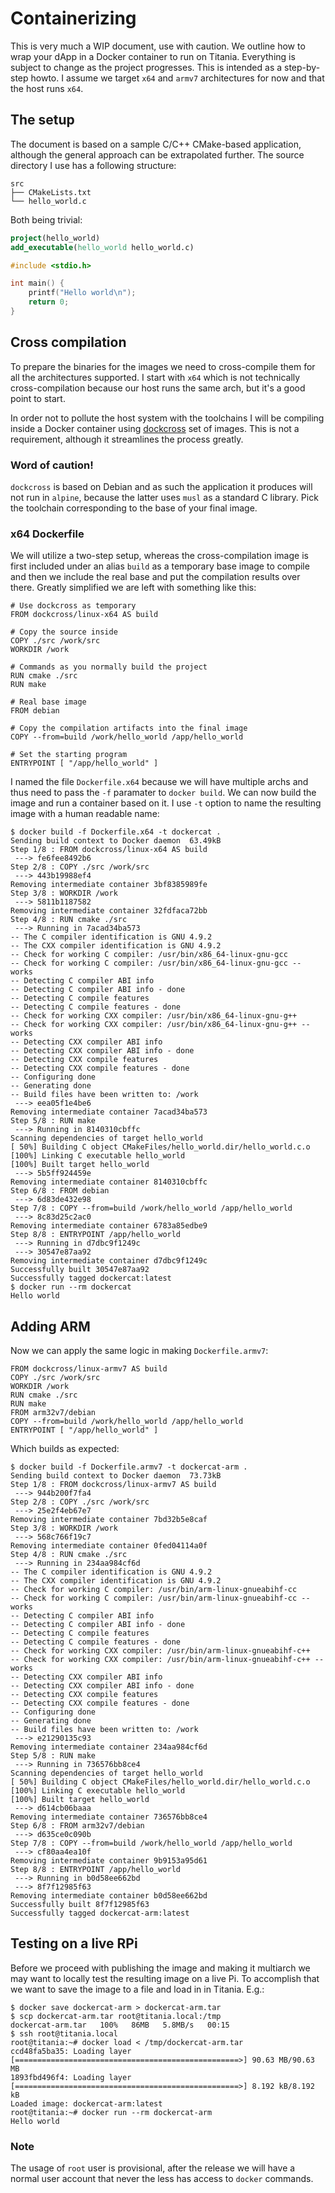 # Containerizing

This is very much a WIP document, use with caution. We outline how to wrap your dApp in a Docker container to run on Titania. Everything is subject to change as the project progresses. This is intended as a step-by-step howto. I assume we target `x64` and `armv7` architectures for now and that the host runs `x64`.

## The setup

The document is based on a sample C/C++ CMake-based application, although the general approach can be extrapolated further. The source directory I use has a following structure:
```
src
├── CMakeLists.txt
└── hello_world.c
```

Both being trivial:

```cmake
project(hello_world)
add_executable(hello_world hello_world.c)
```

```c
#include <stdio.h>

int main() {
    printf("Hello world\n");
    return 0;
}
```

## Cross compilation

To prepare the binaries for the images we need to cross-compile them for all the architectures supported. I start with `x64` which is not technically cross-compilation because our host runs the same arch, but it's a good point to start.

In order not to pollute the host system with the toolchains I will be compiling inside a Docker container using [dockcross](https://github.com/dockcross/dockcross) set of images. This is not a requirement, although it streamlines the process greatly.

### Word of caution!

`dockcross` is based on Debian and as such the application it produces will not run in `alpine`, because the latter uses `musl` as a standard C library. Pick the toolchain corresponding to the base of your final image.

### x64 Dockerfile

We will utilize a two-step setup, whereas the cross-compilation image is first included under an alias `build` as a temporary base image to compile and then we include the real base and put the compilation results over there. Greatly simplified we are left with something like this:

```docker
# Use dockcross as temporary
FROM dockcross/linux-x64 AS build

# Copy the source inside
COPY ./src /work/src
WORKDIR /work

# Commands as you normally build the project
RUN cmake ./src
RUN make

# Real base image
FROM debian

# Copy the compilation artifacts into the final image
COPY --from=build /work/hello_world /app/hello_world

# Set the starting program
ENTRYPOINT [ "/app/hello_world" ]
```

I named the file `Dockerfile.x64` because we will have multiple archs and thus need to pass the `-f` paramater to `docker build`. We can now build the image and run a container based on it. I use `-t` option to name the resulting image with a human readable name:
```
$ docker build -f Dockerfile.x64 -t dockercat .
Sending build context to Docker daemon  63.49kB
Step 1/8 : FROM dockcross/linux-x64 AS build
 ---> fe6fee8492b6
Step 2/8 : COPY ./src /work/src
 ---> 443b19988ef4
Removing intermediate container 3bf8385989fe
Step 3/8 : WORKDIR /work
 ---> 5811b1187582
Removing intermediate container 32fdfaca72bb
Step 4/8 : RUN cmake ./src
 ---> Running in 7acad34ba573
-- The C compiler identification is GNU 4.9.2
-- The CXX compiler identification is GNU 4.9.2
-- Check for working C compiler: /usr/bin/x86_64-linux-gnu-gcc
-- Check for working C compiler: /usr/bin/x86_64-linux-gnu-gcc -- works
-- Detecting C compiler ABI info
-- Detecting C compiler ABI info - done
-- Detecting C compile features
-- Detecting C compile features - done
-- Check for working CXX compiler: /usr/bin/x86_64-linux-gnu-g++
-- Check for working CXX compiler: /usr/bin/x86_64-linux-gnu-g++ -- works
-- Detecting CXX compiler ABI info
-- Detecting CXX compiler ABI info - done
-- Detecting CXX compile features
-- Detecting CXX compile features - done
-- Configuring done
-- Generating done
-- Build files have been written to: /work
 ---> eea05f1e4be6
Removing intermediate container 7acad34ba573
Step 5/8 : RUN make
 ---> Running in 8140310cbffc
Scanning dependencies of target hello_world
[ 50%] Building C object CMakeFiles/hello_world.dir/hello_world.c.o
[100%] Linking C executable hello_world
[100%] Built target hello_world
 ---> 5b5ff924459e
Removing intermediate container 8140310cbffc
Step 6/8 : FROM debian
 ---> 6d83de432e98
Step 7/8 : COPY --from=build /work/hello_world /app/hello_world
 ---> 8c83d25c2ac0
Removing intermediate container 6783a85edbe9
Step 8/8 : ENTRYPOINT /app/hello_world
 ---> Running in d7dbc9f1249c
 ---> 30547e87aa92
Removing intermediate container d7dbc9f1249c
Successfully built 30547e87aa92
Successfully tagged dockercat:latest
$ docker run --rm dockercat
Hello world
```

## Adding ARM

Now we can apply the same logic in making `Dockerfile.armv7`:
```docker
FROM dockcross/linux-armv7 AS build
COPY ./src /work/src
WORKDIR /work
RUN cmake ./src
RUN make
FROM arm32v7/debian
COPY --from=build /work/hello_world /app/hello_world
ENTRYPOINT [ "/app/hello_world" ]
```

Which builds as expected:
```
$ docker build -f Dockerfile.armv7 -t dockercat-arm .
Sending build context to Docker daemon  73.73kB
Step 1/8 : FROM dockcross/linux-armv7 AS build
 ---> 944b200f7fa4
Step 2/8 : COPY ./src /work/src
 ---> 25e2f4eb67e7
Removing intermediate container 7bd32b5e8caf
Step 3/8 : WORKDIR /work
 ---> 568c766f19c7
Removing intermediate container 0fed04114a0f
Step 4/8 : RUN cmake ./src
 ---> Running in 234aa984cf6d
-- The C compiler identification is GNU 4.9.2
-- The CXX compiler identification is GNU 4.9.2
-- Check for working C compiler: /usr/bin/arm-linux-gnueabihf-cc
-- Check for working C compiler: /usr/bin/arm-linux-gnueabihf-cc -- works
-- Detecting C compiler ABI info
-- Detecting C compiler ABI info - done
-- Detecting C compile features
-- Detecting C compile features - done
-- Check for working CXX compiler: /usr/bin/arm-linux-gnueabihf-c++
-- Check for working CXX compiler: /usr/bin/arm-linux-gnueabihf-c++ -- works
-- Detecting CXX compiler ABI info
-- Detecting CXX compiler ABI info - done
-- Detecting CXX compile features
-- Detecting CXX compile features - done
-- Configuring done
-- Generating done
-- Build files have been written to: /work
 ---> e21290135c93
Removing intermediate container 234aa984cf6d
Step 5/8 : RUN make
 ---> Running in 736576bb8ce4
Scanning dependencies of target hello_world
[ 50%] Building C object CMakeFiles/hello_world.dir/hello_world.c.o
[100%] Linking C executable hello_world
[100%] Built target hello_world
 ---> d614cb06baaa
Removing intermediate container 736576bb8ce4
Step 6/8 : FROM arm32v7/debian
 ---> d635ce0c090b
Step 7/8 : COPY --from=build /work/hello_world /app/hello_world
 ---> cf80aa4ea10f
Removing intermediate container 9b9153a95d61
Step 8/8 : ENTRYPOINT /app/hello_world
 ---> Running in b0d58ee662bd
 ---> 8f7f12985f63
Removing intermediate container b0d58ee662bd
Successfully built 8f7f12985f63
Successfully tagged dockercat-arm:latest
```

## Testing on a live RPi

Before we proceed with publishing the image and making it multiarch we may want to locally test the resulting image on a live Pi. To accomplish that we want to save the image to a file and load in in Titania. E.g.:
```
$ docker save dockercat-arm > dockercat-arm.tar
$ scp dockercat-arm.tar root@titania.local:/tmp
dockercat-arm.tar   100%   86MB   5.8MB/s   00:15
$ ssh root@titania.local
root@titania:~# docker load < /tmp/dockercat-arm.tar
ccd48fa5ba35: Loading layer [==================================================>] 90.63 MB/90.63 MB
1893fbd496f4: Loading layer [==================================================>] 8.192 kB/8.192 kB
Loaded image: dockercat-arm:latest
root@titania:~# docker run --rm dockercat-arm
Hello world
```

### Note
The usage of `root` user is provisional, after the release we will have a normal user account that never the less has access to `docker` commands.
